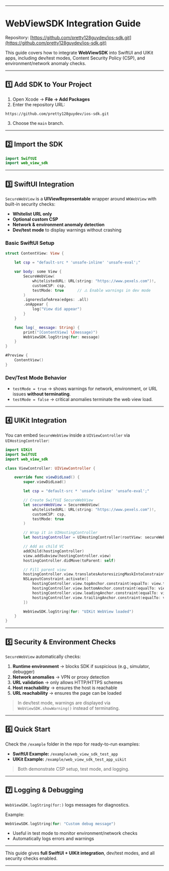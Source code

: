  

---

# WebViewSDK Integration Guide

Repository: [https://github.com/pretty128guydev/ios-sdk.git](https://github.com/pretty128guydev/ios-sdk.git)

This guide covers how to integrate **WebViewSDK** into SwiftUI and UIKit apps, including dev/test modes, Content Security Policy (CSP), and environment/network anomaly checks.

---

## 1️⃣ Add SDK to Your Project

1. Open Xcode → **File → Add Packages**
2. Enter the repository URL:

```
https://github.com/pretty128guydev/ios-sdk.git
```

3. Choose the `main` branch.

---

## 2️⃣ Import the SDK

```swift
import SwiftUI
import web_view_sdk
```

---

## 3️⃣ SwiftUI Integration

`SecureWebView` is a **UIViewRepresentable** wrapper around `WKWebView` with built-in security checks:

* **Whitelist URL only**
* **Optional custom CSP**
* **Network & environment anomaly detection**
* **Dev/test mode** to display warnings without crashing

### Basic SwiftUI Setup

```swift
struct ContentView: View {

    let csp = "default-src * 'unsafe-inline' 'unsafe-eval';"

    var body: some View {
        SecureWebView(
            whitelistedURL: URL(string: "https://www.pexels.com")!,
            customCSP: csp,
            testMode: true      // ⚠️ Enable warnings in dev mode
        )
        .ignoresSafeArea(edges: .all)
        .onAppear {
            log("View did appear")
        }
    }

    func log(_ message: String) {
        print("[ContentView] \(message)")
        WebViewSDK.logString(for: message)
    }
}

#Preview {
    ContentView()
}
```

### Dev/Test Mode Behavior

* `testMode = true` → shows warnings for network, environment, or URL issues **without terminating**.
* `testMode = false` → critical anomalies terminate the web view load.

---

## 4️⃣ UIKit Integration

You can embed `SecureWebView` inside a `UIViewController` via `UIHostingController`:

```swift
import UIKit
import SwiftUI
import web_view_sdk

class ViewController: UIViewController {

    override func viewDidLoad() {
        super.viewDidLoad()

        let csp = "default-src * 'unsafe-inline' 'unsafe-eval';"

        // Create SwiftUI SecureWebView
        let secureWebView = SecureWebView(
            whitelistedURL: URL(string: "https://www.pexels.com")!,
            customCSP: csp,
            testMode: true
        )

        // Wrap it in UIHostingController
        let hostingController = UIHostingController(rootView: secureWebView)

        // Add as child VC
        addChild(hostingController)
        view.addSubview(hostingController.view)
        hostingController.didMove(toParent: self)

        // Fill parent view
        hostingController.view.translatesAutoresizingMaskIntoConstraints = false
        NSLayoutConstraint.activate([
            hostingController.view.topAnchor.constraint(equalTo: view.topAnchor),
            hostingController.view.bottomAnchor.constraint(equalTo: view.bottomAnchor),
            hostingController.view.leadingAnchor.constraint(equalTo: view.leadingAnchor),
            hostingController.view.trailingAnchor.constraint(equalTo: view.trailingAnchor)
        ])

        WebViewSDK.logString(for: "UIKit WebView loaded")
    }
}
```

---

## 5️⃣ Security & Environment Checks

`SecureWebView` automatically checks:

1. **Runtime environment** → blocks SDK if suspicious (e.g., simulator, debugger)
2. **Network anomalies** → VPN or proxy detection
3. **URL validation** → only allows HTTP/HTTPS schemes
4. **Host reachability** → ensures the host is reachable
5. **URL reachability** → ensures the page can be loaded

> In dev/test mode, warnings are displayed via `WebViewSDK.showWarning()` instead of terminating.

---

## 6️⃣ Quick Start

Check the `/example` folder in the repo for ready-to-run examples:

* **SwiftUI Example:** `/example/web_view_sdk_test_app`
* **UIKit Example:** `/example/web_view_sdk_test_app_uikit`

> Both demonstrate CSP setup, test mode, and logging.

---

## 7️⃣ Logging & Debugging

`WebViewSDK.logString(for:)` logs messages for diagnostics.

Example:

```swift
WebViewSDK.logString(for: "Custom debug message")
```

* Useful in test mode to monitor environment/network checks
* Automatically logs errors and warnings

---

This guide gives **full SwiftUI + UIKit integration**, dev/test modes, and all security checks enabled.

---

 
